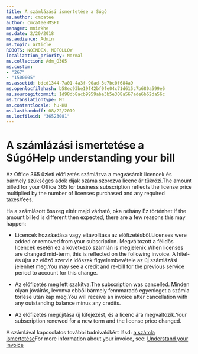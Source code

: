 ```yaml
---
title: A számlázási ismertetése a Súgó
ms.author: cmcatee
author: cmcatee-MSFT
manager: mnirkhe
ms.date: 2/20/2018
ms.audience: Admin
ms.topic: article
ROBOTS: NOINDEX, NOFOLLOW
localization_priority: Normal
ms.collection: Adm_O365
ms.custom:
- "267"
- "1500005"
ms.assetid: bdcd1344-7a01-4a3f-90ad-3e7bc0f684a9
ms.openlocfilehash: b58ec93be19f42bf0fe04c71d615c7b680a599e6
ms.sourcegitcommit: 1d98db8acb9959aba3b5e308a567ade6b62da56c
ms.translationtype: MT
ms.contentlocale: hu-HU
ms.lasthandoff: 08/22/2019
ms.locfileid: "36523081"
---
```

# <a name="help-understanding-your-bill"></a><span data-ttu-id="53f25-102">A számlázási ismertetése a Súgó</span><span class="sxs-lookup"><span data-stu-id="53f25-102">Help understanding your bill</span></span>

<span data-ttu-id="53f25-103">Az Office 365 üzleti előfizetés számlázva a megvásárolt licencek és bármely szükséges adók díjak száma szorozva licenc ár tükrözi.</span><span class="sxs-lookup"><span data-stu-id="53f25-103">The amount billed for your Office 365 for business subscription reflects the license price multiplied by the number of licenses purchased and any required taxes/fees.</span></span>
  
<span data-ttu-id="53f25-104">Ha a számlázott összeg eltér majd várható, oka néhány Ez történhet:</span><span class="sxs-lookup"><span data-stu-id="53f25-104">If the amount billed is different then expected, there are a few reasons this may happen:</span></span>
  
- <span data-ttu-id="53f25-105">Licencek hozzáadása vagy eltávolítása az előfizetésből.</span><span class="sxs-lookup"><span data-stu-id="53f25-105">Licenses were added or removed from your subscription.</span></span> <span data-ttu-id="53f25-106">Megváltozott a félidős licencek esetén ez a következő számlán is megjelenik.</span><span class="sxs-lookup"><span data-stu-id="53f25-106">When licenses are changed mid-term, this is reflected on the following invoice.</span></span> <span data-ttu-id="53f25-107">A hitel- és újra az előző szerviz időszak figyelembevétele az új számlázási jelenhet meg.</span><span class="sxs-lookup"><span data-stu-id="53f25-107">You may see a credit and re-bill for the previous service period to account for this change.</span></span>

- <span data-ttu-id="53f25-108">Az előfizetés meg lett szakítva.</span><span class="sxs-lookup"><span data-stu-id="53f25-108">The subscription was cancelled.</span></span> <span data-ttu-id="53f25-109">Minden olyan jóváírás, levonva ebből bármely fennmaradó egyenleget a számla törlése után kap meg.</span><span class="sxs-lookup"><span data-stu-id="53f25-109">You will receive an invoice after cancellation with any outstanding balance minus any credits.</span></span>

- <span data-ttu-id="53f25-110">Az előfizetés megújítása új kifejezést, és a licenc ára megváltozik.</span><span class="sxs-lookup"><span data-stu-id="53f25-110">Your subscription renewed for a new term and the license price changed.</span></span>

<span data-ttu-id="53f25-111">A számlával kapcsolatos további tudnivalókért lásd: [a számla ismertetése](https://docs.microsoft.com/office365/admin/subscriptions-and-billing/understand-your-invoice)</span><span class="sxs-lookup"><span data-stu-id="53f25-111">For more information about your invoice, see: [Understand your invoice](https://docs.microsoft.com/office365/admin/subscriptions-and-billing/understand-your-invoice)</span></span>